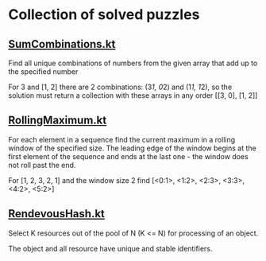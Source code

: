 # Collection of solved puzzles

## [SumCombinations.kt](./SumCombinations.kt)
Find all unique combinations of numbers from the given array that add up to
the specified number

For 3 and [1, 2] there are 2 combinations: (3*1, 0*2) and (1*1, 1*2), so the solution
must return a collection with these arrays in any order [[3, 0], [1, 2]]

## [RollingMaximum.kt](./RollingMaximum.kt)
For each element in a sequence find the current maximum in a rolling window of the
specified size. The leading edge of the window begins at the first element of the sequence and
ends at the last one - the window does not roll past the end.

For [1, 2, 3, 2, 1] and the window size 2 find [<0:1>, <1:2>, <2:3>, <3:3>, <4:2>, <5:2>]

## [RendevousHash.kt](./RendevousHash.kt)
Select K resources out of the pool of N (K <= N) for processing of an object.

The object and all resource have unique and stable identifiers.
